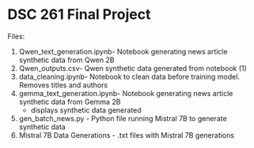 # DSC 261 Final Project
Files:
1. Qwen_text_generation.ipynb- Notebook generating news article synthetic data from Qwen 2B
2. Qwen_outputs.csv- Qwen synthetic data generated from notebook (1)
3. data_cleaning.ipynb- Notebook to clean data before training model. Removes titles and authors
4. gemma_text_generation.ipynb- Notebook generating news article synthetic data from Gemma 2B
   - displays synthetic data generated
5. gen_batch_news.py - Python file running Mistral 7B to generate synthetic data
6. Mistral 7B Data Generations - .txt files with Mistral 7B generations
